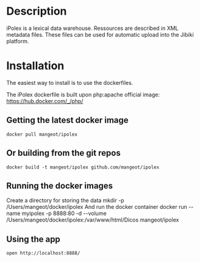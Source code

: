 Description
=============

iPolex is a lexical data warehouse. Ressources are described in XML metadata files.
These files can be used for automatic upload into the Jibiki platform.

Installation
=============

The easiest way to install is to use the dockerfiles.

The iPolex dockerfile is built upon php:apache official image: https://hub.docker.com/_/php/

Getting the latest docker image
-------------
    docker pull mangeot/ipolex

Or building from the git repos
-------------
    docker build -t mangeot/ipolex github.com/mangeot/ipolex

Running the docker images
-------------
Create a directory for storing the data
    mkdir -p /Users/mangeot/docker/ipolex
And run the docker container
    docker run --name myipolex -p 8888:80 -d --volume /Users/mangeot/docker/ipolex:/var/www/html/Dicos mangeot/ipolex

Using the app
-------------
    open http://localhost:8888/
